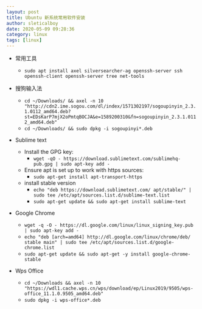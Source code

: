 ```yaml
---
layout: post
title: Ubuntu 新系统常用软件安装
author: sleticalboy
date: 2020-05-09 09:28:36
category: linux
tags: [linux]
---
```


- 常用工具
	- `sudo apt install axel silversearcher-ag openssh-server ssh openssh-client openssh-server tree net-tools`

- 搜狗输入法
	- `cd ~/Downloads/ && axel -n 10 "http://cdn2.ime.sogou.com/dl/index/1571302197/sogoupinyin_2.3.1.0112_amd64.deb?st=EDsKarP7mjX2oPmtqBOCJA&e=1589200310&fn=sogoupinyin_2.3.1.0112_amd64.deb"`
	- `cd ~/Downloads/ && sudo dpkg -i sogoupinyi*.deb`
- Sublime text
	- Install the GPG key:
		- `wget -qO - https://download.sublimetext.com/sublimehq-pub.gpg | sudo apt-key add -`
	- Ensure apt is set up to work with https sources:
		- `sudo apt-get install apt-transport-https`
	- install stable version
		- `echo "deb https://download.sublimetext.com/ apt/stable/" | sudo tee /etc/apt/sources.list.d/sublime-text.list`
		- `sudo apt-get update && sudo apt-get install sublime-text`
- Google Chrome
	- `wget -q -O - https://dl.google.com/linux/linux_signing_key.pub | sudo apt-key add -`
	- `echo "deb [arch=amd64] http://dl.google.com/linux/chrome/deb/ stable main" | sudo tee /etc/apt/sources.list.d/google-chrome.list`
	- `sudo apt-get update && sudo apt-get -y install google-chrome-stable`
- Wps Office
	- `cd ~/Downloads && axel -n 10 "https://wdl1.cache.wps.cn/wps/download/ep/Linux2019/9505/wps-office_11.1.0.9505_amd64.deb"`
	- `sudo dpkg -i wps-office*.deb`
